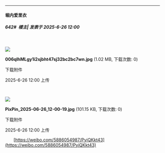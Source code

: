 ﻿
*****

####  堀内爱里衣  
##### 642#         楼主| 发表于 2025-6-26 12:00

       

<img src="https://img.stage1st.com/forum/202506/26/120042h4ws8pws5svdsp2p.jpg" referrerpolicy="no-referrer">

<strong>006qlhMLgy1i2sjbht47sj32bc2bc7wn.jpg</strong> (1.02 MB, 下载次数: 0)

下载附件

2025-6-26 12:00 上传

       

<img src="https://img.stage1st.com/forum/202506/26/120042okkyy6r7kmmd6xkr.jpg" referrerpolicy="no-referrer">

<strong>PixPin_2025-06-26_12-00-19.jpg</strong> (101.15 KB, 下载次数: 0)

下载附件

2025-6-26 12:00 上传

       [https://weibo.com/5886054987/PyiQKkt43](https://weibo.com/5886054987/PyiQKkt43)

